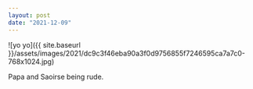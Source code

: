 ```yaml
---
layout: post
date: "2021-12-09"
---
```


![yo yo]({{ site.baseurl }}/assets/images/2021/dc9c3f46eba90a3f0d9756855f7246595ca7a7c0-768x1024.jpg)

Papa and Saoirse being rude.

